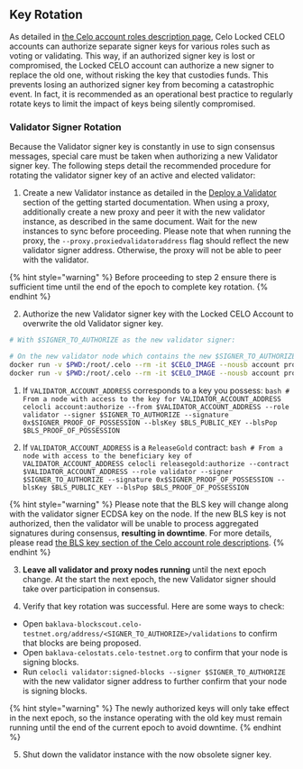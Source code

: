 ## Key Rotation

As detailed in [the Celo account roles description page](./detailed.md), Celo Locked CELO accounts can authorize separate signer keys for various roles such as voting or validating. This way, if an authorized signer key is lost or compromised, the Locked CELO account can authorize a new signer to replace the old one, without risking the key that custodies funds. This prevents losing an authorized signer key from becoming a catastrophic event. In fact, it is recommended as an operational best practice to regularly rotate keys to limit the impact of keys being silently compromised.

### Validator Signer Rotation

Because the Validator signer key is constantly in use to sign consensus messages, special care must be taken when authorizing a new Validator signer key. The following steps detail the recommended procedure for rotating the validator signer key of an active and elected validator:

1. Create a new Validator instance as detailed in the [Deploy a Validator](../../getting-started/running-a-validator-in-mainnet.md#deploy-a-validator-machine) section of the getting started documentation. When using a proxy, additionally create a new proxy and peer it with the new validator instance, as described in the same document. Wait for the new instances to sync before proceeding. Please note that when running the proxy, the `--proxy.proxiedvalidatoraddress` flag should reflect the new validator signer address. Otherwise, the proxy will not be able to peer with the validator.

  {% hint style="warning" %}
  Before proceeding to step 2 ensure there is sufficient time until the end of the epoch to complete key rotation.
  {% endhint %}

2. Authorize the new Validator signer key with the Locked CELO Account to overwrite the old Validator signer key.

  ```bash
  # With $SIGNER_TO_AUTHORIZE as the new validator signer:

  # On the new validator node which contains the new $SIGNER_TO_AUTHORIZE key
  docker run -v $PWD:/root/.celo --rm -it $CELO_IMAGE --nousb account proof-of-possession $SIGNER_TO_AUTHORIZE $VALIDATOR_ACCOUNT_ADDRESS
  docker run -v $PWD:/root/.celo --rm -it $CELO_IMAGE --nousb account proof-of-possession $SIGNER_TO_AUTHORIZE $VALIDATOR_ACCOUNT_ADDRESS --bls
  ```

  1. If `VALIDATOR_ACCOUNT_ADDRESS` corresponds to a key you possess:
    ```bash
    # From a node with access to the key for VALIDATOR_ACCOUNT_ADDRESS
    celocli account:authorize --from $VALIDATOR_ACCOUNT_ADDRESS --role validator --signer $SIGNER_TO_AUTHORIZE --signature 0x$SIGNER_PROOF_OF_POSSESSION --blsKey $BLS_PUBLIC_KEY --blsPop $BLS_PROOF_OF_POSSESSION
    ```

  2. If `VALIDATOR_ACCOUNT_ADDRESS` is a `ReleaseGold` contract:
    ```bash
    # From a node with access to the beneficiary key of VALIDATOR_ACCOUNT_ADDRESS
    celocli releasegold:authorize --contract $VALIDATOR_ACCOUNT_ADDRESS --role validator --signer $SIGNER_TO_AUTHORIZE --signature 0x$SIGNER_PROOF_OF_POSSESSION --blsKey $BLS_PUBLIC_KEY --blsPop $BLS_PROOF_OF_POSSESSION
    ```
  
  {% hint style="warning" %}
  Please note that the BLS key will change along with the validator signer ECDSA key on the node. If the new BLS key is not authorized, then the validator will be unable to process aggregated signatures during consensus, **resulting in downtime**. For more details, please read [the BLS key section of the Celo account role descriptions](./detailed.md#authorized-validator-bls-signers).
  {% endhint %}

3. **Leave all validator and proxy nodes running** until the next epoch change. At the start the next epoch, the new Validator signer should take over participation in consensus.

4. Verify that key rotation was successful. Here are some ways to check:
  <!-- TODO: The following URL assumes that the user is running against the baklava network. This will need to be updated -->
  * Open `baklava-blockscout.celo-testnet.org/address/<SIGNER_TO_AUTHORIZE>/validations` to confirm that blocks are being proposed.
  * Open `baklava-celostats.celo-testnet.org` to confirm that your node is signing blocks.
  * Run `celocli validator:signed-blocks --signer $SIGNER_TO_AUTHORIZE` with the new validator signer address to further confirm that your node is signing blocks.

  {% hint style="warning" %}
  The newly authorized keys will only take effect in the next epoch, so the instance operating with the old key must remain running until the end of the current epoch to avoid downtime.
  {% endhint %}

5. Shut down the validator instance with the now obsolete signer key.
